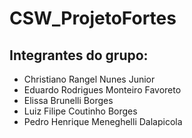 # CSW_ProjetoFortes
## Integrantes do grupo:
- Christiano Rangel Nunes Junior
- Eduardo Rodrigues Monteiro Favoreto
- Elissa Brunelli Borges
- Luiz Filipe Coutinho Borges
- Pedro Henrique Meneghelli Dalapicola
